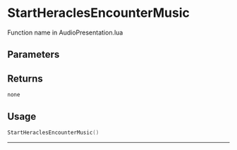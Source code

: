 # StartHeraclesEncounterMusic
Function name in AudioPresentation.lua
## Parameters

## Returns
`none`
## Usage
```lua
StartHeraclesEncounterMusic()
```
---
